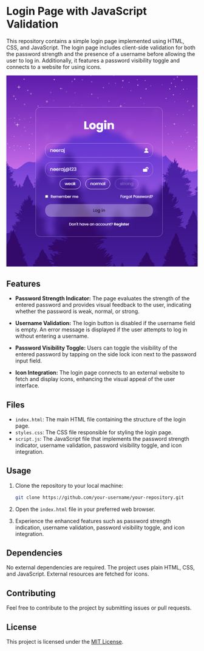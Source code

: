 # Login Page with JavaScript Validation

This repository contains a simple login page implemented using HTML, CSS, and JavaScript. The login page includes client-side validation for both the password strength and the presence of a username before allowing the user to log in. Additionally, it features a password visibility toggle and connects to a website for using icons.

![Login Page Screenshot](loginPage.png)
## Features

- **Password Strength Indicator:** The page evaluates the strength of the entered password and provides visual feedback to the user, indicating whether the password is weak, normal, or strong.

- **Username Validation:** The login button is disabled if the username field is empty. An error message is displayed if the user attempts to log in without entering a username.

- **Password Visibility Toggle:** Users can toggle the visibility of the entered password by tapping on the side lock icon next to the password input field.

- **Icon Integration:** The login page connects to an external website to fetch and display icons, enhancing the visual appeal of the user interface.

## Files

- `index.html`: The main HTML file containing the structure of the login page.
- `styles.css`: The CSS file responsible for styling the login page.
- `script.js`: The JavaScript file that implements the password strength indicator, username validation, password visibility toggle, and icon integration.

## Usage

1. Clone the repository to your local machine:

    ```bash
    git clone https://github.com/your-username/your-repository.git
    ```

2. Open the `index.html` file in your preferred web browser.

3. Experience the enhanced features such as password strength indication, username validation, password visibility toggle, and icon integration.

## Dependencies

No external dependencies are required. The project uses plain HTML, CSS, and JavaScript. External resources are fetched for icons.

## Contributing

Feel free to contribute to the project by submitting issues or pull requests.

## License

This project is licensed under the [MIT License](LICENSE).
